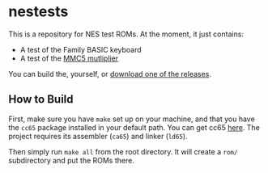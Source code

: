 # nestests

This is a repository for NES test ROMs. At the moment, it just contains:
* A test of the Family BASIC keyboard
* A test of the [MMC5 mutliplier](https://wiki.nesdev.org/w/index.php?title=MMC5#Unsigned_8x8_to_16_Multiplier_.28.245205.2C_.245206_read.2Fwrite.29)

You can build the, yourself, or [download one of the releases](https://github.com/calcwatch/nestests/releases).

## How to Build
First, make sure you have `make` set up on your machine, and that you have the `cc65` package installed in your default path. You can get cc65 [here](https://cc65.github.io/). The project requires its assembler (`ca65`) and linker (`ld65`).

Then simply run `make all` from the root directory. It will create a `rom/` subdirectory and put the ROMs there.
